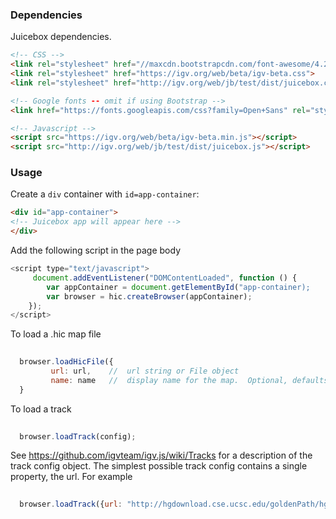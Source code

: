 ### Dependencies
Juicebox dependencies.  

```html
<!-- CSS -->
<link rel="stylesheet" href="//maxcdn.bootstrapcdn.com/font-awesome/4.2.0/css/font-awesome.min.css">
<link rel="stylesheet" href="https://igv.org/web/beta/igv-beta.css">
<link rel="stylesheet" href="http://igv.org/web/jb/test/dist/juicebox.css">

<!-- Google fonts -- omit if using Bootstrap -->
<link href="https://fonts.googleapis.com/css?family=Open+Sans" rel="stylesheet">

<!-- Javascript -->
<script src="https://igv.org/web/beta/igv-beta.min.js"></script>
<script src="http://igv.org/web/jb/test/dist/juicebox.js"></script>
```
### Usage
Create a `div` container with `id=app-container`:

```html
<div id="app-container">
<!-- Juicebox app will appear here -->
</div>
```

Add the following script in the page body

```js
<script type="text/javascript">
     document.addEventListener("DOMContentLoaded", function () {
        var appContainer = document.getElementById("app-container);
        var browser = hic.createBrowser(appContainer);
    });
</script>

```

To load a .hic map file 

```JavaScript
  
  browser.loadHicFile({
         url: url,    //  url string or File object
         name: name   //  display name for the map.  Optional, defaults to url
  }

```

To load a track

```JavaScript
  
  browser.loadTrack(config);

```
See https://github.com/igvteam/igv.js/wiki/Tracks for a description of the track config object.  The simplest possible track config contains a single property, the url.  For example

```JavaScript
  
  browser.loadTrack({url: "http://hgdownload.cse.ucsc.edu/goldenPath/hg19/encodeDCC/wgEncodeBroadHistone/wgEncodeBroadHistoneGm12878H3k4me3StdSig.bigWig"});

```

